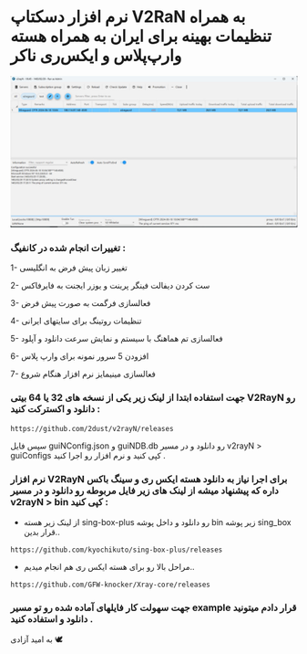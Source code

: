 # نرم افزار دسکتاپ V2RaN به همراه تنظیمات بهینه برای ایران به همراه هسته وارپ‌پلاس و ایکس‌ری ناکر

![V2RaN](/images/V2RaN.jpg)

### تغییرات انجام شده در کانفیگ :

1- تغییر زبان پیش فرض به انگلیسی

2- ست کردن دیفالت فینگر پرینت و یوزر ایجنت به فایرفاکس

3- فعالسازی فرگمت به صورت پیش فرض

4- تنظیمات روتینگ برای سایتهای ایرانی

5- فعالسازی تم هماهنگ با سیستم و نمایش سرعت دانلود و آپلود

6- افزودن 5 سرور نمونه برای وارپ پلاس

7- فعالسازی مینیمایز نرم افزار هنگام شروع



### جهت استفاده ابتدا از لینک زیر یکی از نسخه های 32 یا 64 بیتی V2RayN رو دانلود و اکسترکت کنید :

```
https://github.com/2dust/v2rayN/releases
```

سپس فایل guiNConfig.json و guiNDB.db رو دانلود و در مسیر v2rayN > guiConfigs کپی کنید و نرم افزار رو اجرا کنید .



### نرم افزار V2RayN برای اجرا نیاز به دانلود هسته ایکس ری و سینگ باکس داره که پیشنهاد میشه از لینک های زیر فایل مربوطه رو دانلود و در مسیر v2rayN > bin کپی کنید :


- از لینک زیر هسته sing-box-plus رو دانلود و داخل پوشه bin زیر پوشه sing_box قرار بدین..


```
https://github.com/kyochikuto/sing-box-plus/releases
```

- مراحل بالا رو برای هسته ایکس ری هم انجام میدیم..


```
https://github.com/GFW-knocker/Xray-core/releases
```


### جهت سهولت کار فایلهای آماده شده رو تو مسیر example قرار دادم میتونید دانلود و استفاده کنید .



به امید آزادی 🕊️